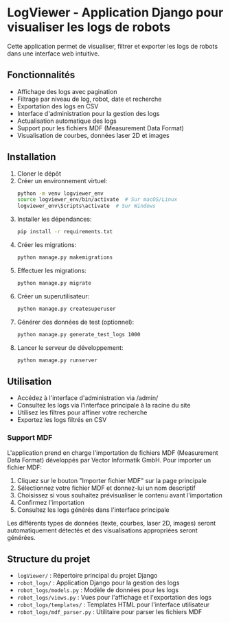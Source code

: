 # LogViewer - Application Django pour visualiser les logs de robots

Cette application permet de visualiser, filtrer et exporter les logs de robots dans une interface web intuitive.

## Fonctionnalités

- Affichage des logs avec pagination
- Filtrage par niveau de log, robot, date et recherche
- Exportation des logs en CSV
- Interface d'administration pour la gestion des logs
- Actualisation automatique des logs
- Support pour les fichiers MDF (Measurement Data Format)
- Visualisation de courbes, données laser 2D et images

## Installation

1. Cloner le dépôt
2. Créer un environnement virtuel:
   ```bash
   python -m venv logviewer_env
   source logviewer_env/bin/activate  # Sur macOS/Linux
   logviewer_env\Scripts\activate  # Sur Windows
   ```
3. Installer les dépendances:
   ```bash
   pip install -r requirements.txt
   ```
4. Créer les migrations:
   ```bash
   python manage.py makemigrations
   ```
5. Effectuer les migrations:
   ```bash
   python manage.py migrate
   ```
6. Créer un superutilisateur:
   ```bash
   python manage.py createsuperuser
   ```
7. Générer des données de test (optionnel):
   ```bash
   python manage.py generate_test_logs 1000
   ```
8. Lancer le serveur de développement:
   ```bash
   python manage.py runserver
   ```

## Utilisation

- Accédez à l'interface d'administration via /admin/
- Consultez les logs via l'interface principale à la racine du site
- Utilisez les filtres pour affiner votre recherche
- Exportez les logs filtrés en CSV

### Support MDF

L'application prend en charge l'importation de fichiers MDF (Measurement Data Format) développés par Vector Informatik GmbH. Pour importer un fichier MDF:

1. Cliquez sur le bouton "Importer fichier MDF" sur la page principale
2. Sélectionnez votre fichier MDF et donnez-lui un nom descriptif
3. Choisissez si vous souhaitez prévisualiser le contenu avant l'importation
4. Confirmez l'importation
5. Consultez les logs générés dans l'interface principale

Les différents types de données (texte, courbes, laser 2D, images) seront automatiquement détectés et des visualisations appropriées seront générées.

## Structure du projet

- `logViewer/` : Répertoire principal du projet Django
- `robot_logs/` : Application Django pour la gestion des logs
- `robot_logs/models.py` : Modèle de données pour les logs
- `robot_logs/views.py` : Vues pour l'affichage et l'exportation des logs
- `robot_logs/templates/` : Templates HTML pour l'interface utilisateur
- `robot_logs/mdf_parser.py` : Utilitaire pour parser les fichiers MDF
